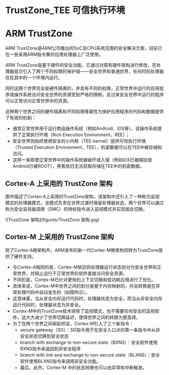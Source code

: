# TrustZone_TEE 可信执行环境



# ARM TrustZone

ARM TrustZone是ARM公司推出的SoC及CPU系统范围的安全解决方案，目前已在一些采用ARM指令集的应用处理器上广泛使用。

ARM TrustZone是基于硬件的安全功能，它通过对原有硬件架构进行修改，在处理器层次引入了两个不同权限的保护域——安全世界和普通世界，任何时刻处理器仅在其中的一个环境内运行。

同时这两个世界完全是硬件隔离的，并具有不同的权限，正常世界中运行的应用程序或操作系统访问安全世界的资源受到严格的限制，反过来安全世界中运行的程序可以正常访问正常世界中的资源。

这种两个世界之间的硬件隔离和不同权限等属性为保护应用程序的代码和数据提供了有效的机制：

- 通常正常世界用于运行商品操作系统（例如Android、iOS等），该操作系统提供了正常执行环境（Rich Execution Environment，REE）；
- 安全世界则始终使用安全的小内核（TEE-kernel）提供可信执行环境（Trusted Execution Environment，TEE），机密数据可以在TEE中被存储和访问。
- 这样一来即使正常世界中的操作系统被破坏或入侵（例如iOS已被越狱或Android已被ROOT），黑客依旧无法获取存储在TEE中的机密数据。

## Cortex-A 上采用的 TrustZone 架构

图中描述了Cortex-A上采用的TrustZone架构，该架构中还引入了一种称为监视模式的处理器模式，该模式负责在世界过渡时保留处理器状态，两个世界可以通过称为安全监视器调用（SMC）的特权指令进入监视模式并实现彼此切换。

![TrustZone 架构](figures/TrustZone 架构.jpg)

## Cortex-M 上采用的 TrustZone 架构

除了Cortex-A微架构外，ARM发布的新一代Cortex-M微架构同样为TrustZone提供了硬件支持。

- 与Cortex-A相同的是，Cortex-M依旧将处理器运行状态划分为安全世界和正常世界，并阻止运行于正常世界的软件直接访问安全资源。
- 不同的是，Cortex-M已针对更快的上下文切换和低功耗应用进行了优化。
- 具体来说，Cortex-M中世界之间的划分是基于内存映射的，并且转换是在异常处理代码中自动发生的（如图所示）。
- 这意味着，当从安全内存运行代码时，处理器状态为安全，而当从非安全内存运行代码时，处理器状态为非安全。
- Cortex-M中的TrustZone技术排除了监视模式，也不需要任何安全的监视软件，这大大减少了世界切换延迟，使得世界之间的转换为更高效。
- 为了在两个世界之间架起桥梁，Cortex-M引入了三个新指令：
  - secure gateway（SG）：SG指令用于在安全入口点的第一条指令中从非安全状态切换到安全状态
  - branch with exchange to non-secure state（BXNS）：安全软件使用BXNS指令来返回到非安全程序
  - branch with link and exchange to non-secure state（BLXNS）：安全软件使用BLXNS指令来调用非安全功能。
  - 最后，此外，Cortex-M 中的状态转换也可以由异常和中断触发。

















